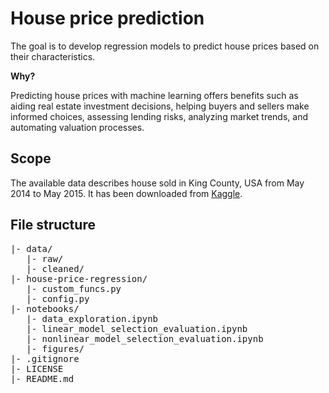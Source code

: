 # House price prediction

The goal is to develop regression models to predict house prices based on their characteristics. 

**Why?**

Predicting house prices with machine learning offers benefits such as aiding real estate investment decisions, helping buyers and sellers make informed choices, assessing lending risks, analyzing market trends, and automating valuation processes.

## Scope

The available data describes house sold in King County, USA from May 2014 to May 2015. It has been downloaded from [Kaggle](https://www.kaggle.com/datasets/harlfoxem/housesalesprediction/data).

## File structure

<pre>
|- data/
   |- raw/
   |- cleaned/
|- house-price-regression/
   |- custom_funcs.py
   |- config.py
|- notebooks/
   |- data_exploration.ipynb
   |- linear_model_selection_evaluation.ipynb
   |- nonlinear_model_selection_evaluation.ipynb
   |- figures/
|- .gitignore
|- LICENSE
|- README.md
</pre>



